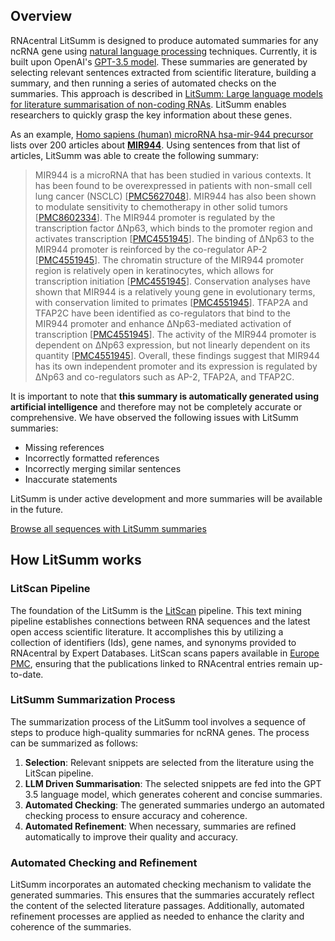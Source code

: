 
## Overview

RNAcentral LitSumm is designed to produce automated summaries for any ncRNA gene using
[natural language processing](https://en.wikipedia.org/wiki/Natural_language_processing) techniques. Currently, it is built
upon OpenAI's [GPT-3.5 model](https://platform.openai.com/docs/models). These summaries are generated by selecting relevant
sentences extracted from scientific literature, building a summary, and then
running a series of automated checks on the summaries. This approach is
described in [LitSumm: Large language models for literature summarisation of
non-coding RNAs](https://arxiv.org/abs/2311.03056). LitSumm enables researchers to quickly grasp the key information about these genes.

As an example, [Homo sapiens (human) microRNA hsa-mir-944
precursor](/rna/URS0000663F9C/9606?tab=pub) lists over 200 articles about <a
    href="/rna/URS0000663F9C/9606">**MIR944**</a>. Using sentences from that
list of articles, LitSumm was able to create the following summary:

<blockquote>
        MIR944 is a microRNA that has been studied in
        various contexts. It has been found to be overexpressed in patients
        with non-small cell lung cancer (NSCLC) [<a
            href="https://europepmc.org/article/PMC/PMC5627048"
            target="blank">PMC5627048</a>]. MIR944 has also been shown to
        modulate sensitivity to chemotherapy in other solid tumors [<a
            href="https://europepmc.org/article/PMC/PMC8602334"
            target="blank">PMC8602334</a>]. The MIR944 promoter is regulated by
        the transcription factor ΔNp63, which binds to the promoter region and
        activates transcription [<a
            href="https://europepmc.org/article/PMC/PMC4551945"
            target="blank">PMC4551945</a>]. The binding of ΔNp63 to the MIR944
        promoter is reinforced by the co-regulator AP-2 [<a
            href="https://europepmc.org/article/PMC/PMC4551945"
            target="blank">PMC4551945</a>]. The chromatin structure of the
        MIR944 promoter region is relatively open in keratinocytes, which
        allows for transcription initiation [<a
            href="https://europepmc.org/article/PMC/PMC4551945"
            target="blank">PMC4551945</a>]. Conservation analyses have shown
        that MIR944 is a relatively young gene in evolutionary terms, with
        conservation limited to primates [<a
            href="https://europepmc.org/article/PMC/PMC4551945"
            target="blank">PMC4551945</a>]. TFAP2A and TFAP2C have been
        identified as co-regulators that bind to the MIR944 promoter and
        enhance ΔNp63-mediated activation of transcription [<a
            href="https://europepmc.org/article/PMC/PMC4551945"
            target="blank">PMC4551945</a>]. The activity of the MIR944 promoter
        is dependent on ΔNp63 expression, but not linearly dependent on its
        quantity [<a href="https://europepmc.org/article/PMC/PMC4551945"
            target="blank">PMC4551945</a>]. Overall, these findings suggest
        that MIR944 has its own independent promoter and its expression is
        regulated by ΔNp63 and co-regulators such as AP-2, TFAP2A, and
        TFAP2C.
</blockquote>

It is important to note that **this summary is automatically generated using
artificial intelligence** and therefore may not be completely accurate or
comprehensive. We have observed the following issues with LitSumm summaries:

- Missing references
- Incorrectly formatted references
- Incorrectly merging similar sentences
- Inaccurate statements

LitSumm is under active development and more summaries will be available in the future.

<a class="btn btn-primary" href='/search?q=has_litsumm:"True"'>Browse all sequences with LitSumm summaries</a>

## How LitSumm works

### LitScan Pipeline

The foundation of the LitSumm is the [LitScan](/help/litscan) pipeline. This text mining pipeline establishes
connections between RNA sequences and the latest open access scientific literature. It accomplishes this by utilizing a
collection of identifiers (Ids), gene names, and synonyms provided to RNAcentral by Expert Databases. LitScan scans
papers available in [Europe PMC](https://europepmc.org/), ensuring that the publications linked to RNAcentral entries
remain up-to-date.

### LitSumm Summarization Process

The summarization process of the LitSumm tool involves a sequence of steps to produce high-quality summaries for ncRNA
genes. The process can be summarized as follows:

1. **Selection**: Relevant snippets are selected from the literature using the LitScan pipeline.
2. **LLM Driven Summarisation**: The selected snippets are fed into the GPT 3.5 language model, which generates coherent and concise summaries.
3. **Automated Checking**: The generated summaries undergo an automated checking process to ensure accuracy and coherence.
4. **Automated Refinement**: When necessary, summaries are refined automatically to improve their quality and accuracy.

### Automated Checking and Refinement

LitSumm incorporates an automated checking mechanism to validate the generated summaries. This ensures that the
summaries accurately reflect the content of the selected literature passages. Additionally, automated refinement
processes are applied as needed to enhance the clarity and coherence of the summaries.
